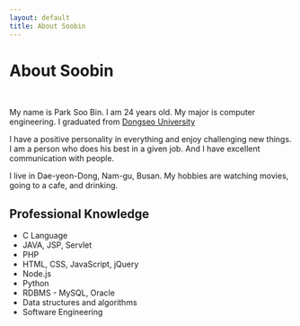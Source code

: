 ```yaml
---
layout: default
title: About Soobin
---
```


<div class="post">
	<h1 class="pageTitle">About Soobin</h1>
	<img src="{{ '/assets/img/soobin1.jpg' | prepend: site.baseurl }}" style="display:block; margin: auto; margin-bottom:30px;" alt="">
	<p class="intro">My name is Park Soo Bin. I am 24 years old. My major is computer engineering. I graduated from <a href="http://www.dongseo.ac.kr/">Dongseo University</a> </p>
	<p>I have a positive personality in everything and enjoy challenging new things. I am a person who does his best in a given job. And I have excellent communication with people.  </p>
	<p>I live in Dae-yeon-Dong, Nam-gu, Busan. My hobbies are watching movies, going to a cafe, and drinking.</p>
	<h2>Professional Knowledge</h2>
	<ul>
		<li>C Language</li>
			<li>JAVA, JSP, Servlet</li>
			<li>PHP</li>
			<li>HTML, CSS, JavaScript, jQuery</li>
			<li>Node.js</li>
			<li>Python</li>
			<li>RDBMS - MySQL, Oracle</li>
			<li>Data structures and algorithms</li>
			<li>Software Engineering</li>
  </ul>
</div>
